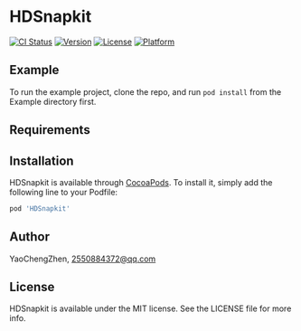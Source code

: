 # HDSnapkit

[![CI Status](https://img.shields.io/travis/YaoChengZhen/HDSnapkit.svg?style=flat)](https://travis-ci.org/YaoChengZhen/HDSnapkit)
[![Version](https://img.shields.io/cocoapods/v/HDSnapkit.svg?style=flat)](https://cocoapods.org/pods/HDSnapkit)
[![License](https://img.shields.io/cocoapods/l/HDSnapkit.svg?style=flat)](https://cocoapods.org/pods/HDSnapkit)
[![Platform](https://img.shields.io/cocoapods/p/HDSnapkit.svg?style=flat)](https://cocoapods.org/pods/HDSnapkit)

## Example

To run the example project, clone the repo, and run `pod install` from the Example directory first.

## Requirements

## Installation

HDSnapkit is available through [CocoaPods](https://cocoapods.org). To install
it, simply add the following line to your Podfile:

```ruby
pod 'HDSnapkit'
```

## Author

YaoChengZhen, 2550884372@qq.com

## License

HDSnapkit is available under the MIT license. See the LICENSE file for more info.
